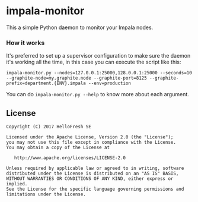 # impala-monitor

This a simple Python daemon to monitor your Impala nodes. 

### How it works

It's preferred to set up a supervisor configuration to make sure the daemon it's working all the time, in this case you can execute the script like this:

```
impala-monitor.py --nodes=127.0.0.1:25000,128.0.0.1:25000 --seconds=10 --graphite-node=my.graphite.node --graphite-port=8125 --graphite-prefix=department.{ENV}.impala --env=production
```

You can do `impala-monitor.py --help` to know more about each argument.

License
-------

    Copyright (C) 2017 HelloFresh SE

    Licensed under the Apache License, Version 2.0 (the "License");
    you may not use this file except in compliance with the License.
    You may obtain a copy of the License at

       http://www.apache.org/licenses/LICENSE-2.0

    Unless required by applicable law or agreed to in writing, software
    distributed under the License is distributed on an "AS IS" BASIS,
    WITHOUT WARRANTIES OR CONDITIONS OF ANY KIND, either express or implied.
    See the License for the specific language governing permissions and
    limitations under the License.

